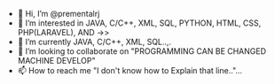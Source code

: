 - 👋 Hi, I’m @prementalrj
- 👀 I’m interested in JAVA, C/C++, XML, SQL, PYTHON, HTML, CSS, PHP(LARAVEL), AND ->>
- 🌱 I’m currently JAVA, C/C++, XML, SQL..,.
- 💞️ I’m looking to collaborate on "PROGRAMMING CAN BE CHANGED MACHINE DEVELOP"
- 📫 How to reach me "I don't know how to Explain that line.."...

<!---
prementalrj/prementalrj is a ✨ special ✨ repository because its `README.md` (this file) appears on your GitHub profile.
You can click the Preview link to take a look at your changes.
--->
